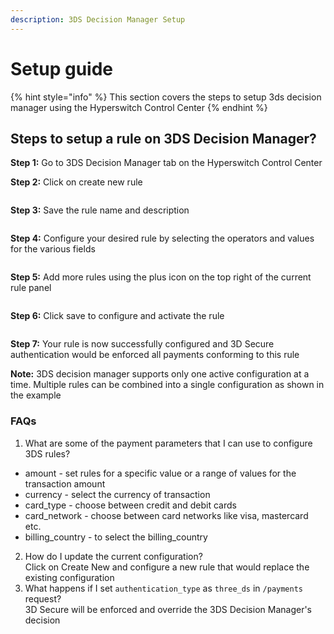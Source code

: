 ```yaml
---
description: 3DS Decision Manager Setup
---
```


# Setup guide

{% hint style="info" %}
This section covers the steps to setup 3ds decision manager using the Hyperswitch Control Center
{% endhint %}

## Steps to setup a rule on 3DS Decision Manager?

**Step 1:** Go to 3DS Decision Manager tab on the Hyperswitch Control Center

**Step 2:** Click on create new rule

<figure><img src="../../../.gitbook/assets/3ds_step2.png" alt=""><figcaption></figcaption></figure>

**Step 3:** Save the rule name and description

<figure><img src="../../../.gitbook/assets/3ds_step3.png" alt=""><figcaption></figcaption></figure>

**Step 4:** Configure your desired rule by selecting the operators and values for the various fields

<figure><img src="../../../.gitbook/assets/3ds_step4.png" alt=""><figcaption></figcaption></figure>

**Step 5:** Add more rules using the plus icon on the top right of the current rule panel

<figure><img src="../../../.gitbook/assets/3ds_step5.png" alt=""><figcaption></figcaption></figure>

**Step 6:** Click save to configure and activate the rule

<figure><img src="../../../.gitbook/assets/3ds_step6.png" alt=""><figcaption></figcaption></figure>

**Step 7:** Your rule is now successfully configured and 3D Secure authentication would be enforced all payments conforming to this rule

**Note:** 3DS decision manager supports only one active configuration at a time. Multiple rules can be combined into a single configuration as shown in the example

### FAQs

1. What are some of the payment parameters that I can use to configure 3DS rules?

* amount - set rules for a specific value or a range of values for the transaction amount
* currency - select the currency of transaction
* card\_type - choose between credit and debit cards
* card\_network - choose between card networks like visa, mastercard etc.
* billing\_country - to select the billing\_country

2. How do I update the current configuration?\
   Click on Create New and configure a new rule that would replace the existing configuration
3. What happens if I set `authentication_type` as `three_ds` in `/payments` request?\
   3D Secure will be enforced and override the 3DS Decision Manager's decision
